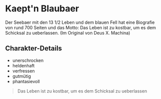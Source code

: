 # Kaept'n Blaubaer
Der Seebaer mit den 13 1/2 Leben und dem blauen Fell hat eine Biografie von rund 700 Seiten und das Motto:
Das Leben ist zu kostbar, um es dem Schicksal zu ueberlassen.
(Im Original von Deus X. Machina)

## Charakter-Details

* unerschrocken
* heldenhaft
* verfressen
* gutmütig
* phantasievoll

> Das Leben ist zu kostbar, um es dem Schicksal zu ueberlassen

